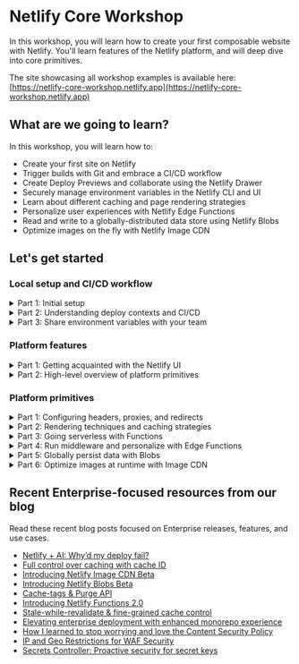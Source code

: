 # Netlify Core Workshop

In this workshop, you will learn how to create your first composable website with Netlify. You'll learn features of the Netlify platform, and will deep dive into core primitives.

The site showcasing all workshop examples is available here: [https://netlify-core-workshop.netlify.app](https://netlify-core-workshop.netlify.app)

## What are we going to learn?

In this workshop, you will learn how to:

- Create your first site on Netlify
- Trigger builds with Git and embrace a CI/CD workflow
- Create Deploy Previews and collaborate using the Netlify Drawer
- Securely manage environment variables in the Netlify CLI and UI
- Learn about different caching and page rendering strategies
- Personalize user experiences with Netlify Edge Functions
- Read and write to a globally-distributed data store using Netlify Blobs
- Optimize images on the fly with Netlify Image CDN

## Let's get started

### Local setup and CI/CD workflow

<details><summary>Part 1: Initial setup</summary><br />

i. [Log in to Netlify](https://app.netlify.com). If you haven't made an account yet, then [sign up](https://app.netlify.com/signup).

ii. Install the [Netlify GitHub app](https://github.com/apps/netlify/installations/select_target) on your org or personal GitHub account if you have not done so already.

iii. Deploy this repo to Netlify! Clicking the button below will copy the contents of this repo into a repo that you control, and create a new site that is linked to your new repo.

<a href="https://app.netlify.com/start/deploy?repository=https://github.com/netlify/netlify-workshop">
  <img src="https://www.netlify.com/img/deploy/button.svg" alt="" title="Deploy to Netlify">
</a>

iv. Clone your new repo, and install dependencies locally.

```bash
git clone <new_repo_url>
cd netlify-workshop
npm i
```

v. Ensure you have the latest version of `netlify-cli` installed globally. Then log in to the CLI, link your repo to your site, and start local dev server

```bash
npm i netlify-cli -g
netlify login
netlify link
netlify dev
```

💡 Learn more about [getting started](https://docs.netlify.com/get-started/) in our docs.

</details>

<details><summary>Part 2: Understanding deploy contexts and CI/CD</summary><br />

Create a new branch, commit changes, push the branch, and open a pull request.

```bash
git checkout -b testing
git commit -m "Changing some headings to red"
git push origin testing
```

You should see a link to the Deploy Preview as a comment by the Netlify bot on the pull request. Pushing to an open pull request [will kick off a new build](https://www.netlify.com/products/build/) in the Continuous Integration pipeline, and you can inspect the deploy logs as the build is building and deploying.

In the Deploy Preview itself, you'll notice a floating toolbar anchored to the bottom of your screen. This is the [Netlify Drawer](https://www.netlify.com/products/deploy-previews/). You and your teammates can use this to leave feedback to each other about the Deploy Preview. Any comments you make will sync back to the pull request on GitHub (or any Git service that you may use).

Back in the pull request, merge to main. This will kick off a production build. Every deploy is [atomic](https://jamstack.org/glossary/atomic/) and [immutable](https://jamstack.org/glossary/immutable/), which makes [instant rollbacks](https://docs.netlify.com/site-deploys/manage-deploys/#rollbacks) a breeze.

In your local repo, sync up with the changes from `main` again:

```bash
git checkout main
git pull origin main
```

💡 Learn more about [Git workflows](https://docs.netlify.com/git/overview/) and [site deploys](https://docs.netlify.com/site-deploys/overview/) in our docs.

</details>

<details><summary>Part 3: Share environment variables with your team</summary><br />

You can securely manage and share environment variables with your teammates in both the Netlify CLI and UI. Let's start with the CLI.

It's common practice for projects to have a gitignored `.env` file in the root of the repo. This one doesn't, so let's add a dummy one now:

```bash
echo "MY_API_TOKEN=asdf123456789" > .env
```

To share this hypothetically-sensitive value with your team, simply use the `env:import` command:

```bash
netlify env:import .env
```


Now, when you go to **Site configuration > Environment variables** in the Netlify UI, you should see your environment variable that you had saved in your `.env` file. 

You can adjust deploy contexts and scopes in the UI, and in the CLI too. 

💡 Learn more about [environment variables](https://docs.netlify.com/environment-variables/overview/) in our docs.

</details>

### Platform features

<details><summary>Part 1: Getting acquainted with the Netlify UI</summary><br />

Here, we'll take a quick segue from our CLI and dev environment to showcase more features from the Netlify UI.

- [Deploy logs](https://docs.netlify.com/site-deploys/overview/#deploy-log)
- [Log Drains](https://docs.netlify.com/monitor-sites/log-drains/)
- [Analytics](https://docs.netlify.com/monitor-sites/site-analytics/)
- [Real User Metrics](https://docs.netlify.com/monitor-sites/real-user-metrics/)
- [Site protections](https://docs.netlify.com/security/secure-access-to-sites/site-protection/)
- [Slack notifications](https://docs.netlify.com/integrations/slack-app/)

</details>

<details><summary>Part 2: High-level overview of platform primitives</summary><br />

These are the primitives that we'll be talking more about in Day 2 of this workshop. It's useful to understand their benefits and how they compare to one another. 

- **Functions**
  - Built on AWS Lambda
  - Runs in a single region (this is configurable)
  - 10s execution time (can be extended up to 26s)
  - 50MB bundle size max, 6MB payload size max
  - Supports streaming
- **Edge Functions**
  - Built on Deno Deploy
  - Runs on the edge, geographically close to user
  - Must respond with headers within 40s
  - 20MB bundle size max
  - Supports streaming
- **Blobs**
  - Built on AWS S3
  - Ubiquitously available in build, functions, edge functions
  - Optimized for frequent reads / infrequent writes
  - Supports CRUD operations
  - Deploy-specific stores
- **Image CDN**
  - Built on Imgix
  - Dynamically optimize and cache images at request-time

Netlify offers more primitives than this -- for example, you can create serverless cron jobs with [Scheduled Functions](https://docs.netlify.com/functions/scheduled-functions/), and run long-running tasks with [Background Functions](https://docs.netlify.com/functions/background-functions/)! But we won't dive into those topics during this workshop. 

</details>

### Platform primitives

<details><summary>Part 1: Configuring headers, proxies, and redirects</summary><br />

You can configure many aspects of your site in code with the [netlify.toml](https://docs.netlify.com/configure-builds/file-based-configuration/#sample-netlify-toml-file) file. 

Similar to the `_redirects` file is the `_headers` file. Here you can set custom headers for routes of your choosing. Inside the `/public/_headers` file, and save the following:

```
/*
  X-Frame-Options: deny
```

This will prevent your site from being loaded in an iframe, a technique that help your site prevent [clickjacking](https://en.wikipedia.org/wiki/Clickjacking) attacks.

You can also configure both redirects and headers inside the `/netlify.toml` file. Here is the `netlify.toml` equivalents of the above:

```
[[headers]]
  for = "/*"
  [headers.values]
    X-Frame-Options = "deny"
```

💡 Learn more about [redirects and rewrites](https://docs.netlify.com/routing/redirects/) and [custom headers](https://docs.netlify.com/routing/headers/) in our docs.

</details>

<details><summary>Part 2: Rendering techniques and caching strategies</summary><br />

**🧑‍💻 Relevant demo and code:**

- [Static site generation (SSG)](https://netlify-core-workshop.netlify.app/rendering-strategies/ssg) ([src/pages/rendering-strategies/ssg.tsx](https://github.com/netlify/netlify-workshop/blob/main/src/pages/rendering-strategies/ssg.tsx))
- [Server-side rendering (SSR)](https://netlify-core-workshop.netlify.app/rendering-strategies/ssr) ([src/pages/rendering-strategies/ssr.tsx](https://github.com/netlify/netlify-workshop/blob/main/src/pages/rendering-strategies/ssr.tsx))
- [Stale-while-revalidate (SWR)](https://netlify-core-workshop.netlify.app/rendering-strategies/swr) ([src/pages/rendering-strategies/swr.tsx](https://github.com/netlify/netlify-workshop/blob/main/src/pages/rendering-strategies/swr.tsx))
- [On-demand revalidation (ODR)](https://netlify-core-workshop.netlify.app/rendering-strategies/odr) ([src/pages/rendering-strategies/odr.tsx](https://github.com/netlify/netlify-workshop/blob/main/src/pages/rendering-strategies/odr.tsx))

💡 Learn more about [caching](https://docs.netlify.com/platform/caching/) in our docs.

</details>

<details><summary>Part 3: Going serverless with Functions</summary><br />

**🧑‍💻 Relevant demo and code:**

- [Proxy to APIs](https://netlify-core-workshop.netlify.app/primitives/functions/proxy) ([netlify/functions/dad-joke.ts](https://github.com/netlify/netlify-workshop/blob/main/netlify/functions/dad-joke.ts))
- [Combine and filter APIs](https://netlify-core-workshop.netlify.app/primitives/functions/combine-and-filter) ([netlify/functions/platform-specific.ts](https://github.com/netlify/netlify-workshop/blob/main/netlify/functions/platform-specific.ts))
- [Streaming APIs](https://netlify-core-workshop.netlify.app/primitives/functions/streams) ([netlify/functions/stream.ts](https://github.com/netlify/netlify-workshop/blob/main/netlify/functions/stream.ts))

Serverless functions open a world of possibilities for running on-demand, server-side code without having to run a dedicated server. 

With Netlify Functions, your serverless functions are version-controlled, built, and deployed along with the rest of your Netlify site, and we will automatically handle service discovery through our built-in API gateway. This eliminates overhead and brings the power of Deploy Previews and rollbacks to your functions.

By default, any JavaScript/TypeScript file in a site's `netlify/functions` directory will become a Function available at the `/.netlify/functions/{filename}` route. A simple Hello World would look like this: 

```ts
// netlify/functions/hello-world.js
export default async () => {
  return new Response("Hello world!");
};
```

Once deployed, you can visit `/.netlify/functions/hello-world` to invoke your Function in production.

💡 Learn more about [Functions](https://docs.netlify.com/functions/overview/) in our docs.

</details>

<details><summary>Part 4: Run middleware and personalize with Edge Functions</summary><br />

**🧑‍💻 Relevant demo and code:**

- [A/B testing](https://netlify-core-workshop.netlify.app/primitives/edge-functions/ab-testing) ([netlify/edge-functions/abtest.ts](https://github.com/netlify/netlify-workshop/blob/main/netlify/edge-functions/abtest.ts))
- [Geolocation](https://netlify-core-workshop.netlify.app/primitives/edge-functions/geolocation) ([netlify/edge-functions/get-geo.ts](https://github.com/netlify/netlify-workshop/blob/main/netlify/edge-functions/get-geo.ts))

Edge functions are like Functions, but they execute closer to where your users are. While you can reach them as you would an endpoint, they can also chain in front of any route on your site. Think of them like middleware for the CDN: they can add HTTP headers and transform responses, passing along the next request, before ultimately reaching your users. 

All this dynamic processing happens in a secure runtime based on Deno directly from the worldwide network edge location closest to each user for fast response times. Plus, you have the option to cache edge function responses for even faster response times. Edge functions are version-controlled, built, and deployed along with the rest of your site. This eliminates overhead and brings the power of Deploy Previews and rollbacks to your edge functions.

💡 Learn more about [Edge Functions](https://docs.netlify.com/edge-functions/overview/) in our docs.

</details>

<details><summary>Part 5: Globally persist data with Blobs</summary><br />

**🧑‍💻 Relevant demo and code:**

- [Access blob storage](https://netlify-core-workshop.netlify.app/primitives/functions/blobs) ([netlify/functions/blob.ts](https://github.com/netlify/netlify-workshop/blob/main/netlify/functions/blob.ts))

Netlify Blobs is a highly-available S3-like data store optimized for frequent reads and infrequent writes. Provisioning, configuration, and access control is handled automatically. This integrated zero-configuration solution helps you focus on building business value in your project rather than toil on setting up and scaling a separate blob storage solution. 

With Blobs, you can store and retrieve unstructured data extremely easily. Blobs are ubiquitous: you can access them in the build, in functions, and in edge functions. 

```ts
import { getStore } from "@netlify/blobs";

export default async (req: Request) => {
  const store = getStore("ntl-workshop-todos");

  if (req.method === "GET") {
    const todos = await store.get("todos", { type: "json" });
    return Response.json(todos || JSON.stringify([]), { status: 200 });
  }

  if (req.method === "PUT") {
    const body = await req.json();
    await store.setJSON("todos", body);
    return new Response("Todos updated", { status: 200 });
  }
};
```

💡 Learn more about [Netlify Blobs](https://docs.netlify.com/blobs/overview/) in our docs.

</details>

<details><summary>Part 6: Optimize images at runtime with Image CDN</summary><br />

**🧑‍💻 Relevant demo and code:**

- [Same-origin images](https://netlify-core-workshop.netlify.app/primitives/image-cdn/same-origin) ([src/pages/primitives/image-cdn/same-origin.tsx](https://github.com/netlify/netlify-workshop/blob/main/src/pages/primitives/image-cdn/same-origin.tsx))
- [Remote images](https://netlify-core-workshop.netlify.app/primitives/image-cdn/remote) ([src/pages/primitives/image-cdn/remote.tsx](https://github.com/netlify/netlify-workshop/blob/main/src/pages/primitives/image-cdn/remote.tsx))

You may have experienced pain points in the past dealing with image optimizations for the web. Do you keep raw source images in a repo, and run them through `sharp` or `image-magick` at during the build? That would increase build time and costs significantly. Either way, you'd still need to deal with various image formats, sizing, pixel density, `srcset` attributes, etc. 

With Netlify Image CDN, you can transform images on demand without impacting build times. Image CDN also handles content negotiation to use the most efficient image format for the requesting client. Optimizing the size and format of your images improves both the runtime performance and reliability of your site. Transformations are integrated natively into the CDN so that repeated requests leverage layers of caching for improved performance.

To use Netlify Image CDN, simply prefix your image URLs with `/.netlify/images?url=`: 

```diff
- <img src="/owl.jpeg" />
+ <img src="/.netlify/images?url=/owl.jpeg" />
```

The next time you request that image, you'll see the format be converted on-the-fly to a more optimal compression format that your browser supports. There's no need to pre-generate images of different formats, or stuff multiple URLs in a `srcset` attribute -- it's all handled at request-time, and cached on Netlify's CDN. 

You can configure many other aspects of the image, such as size, fit, position, format, and quality, by passing in [additional query parameters](https://docs.netlify.com/image-cdn/overview/#transform-images).

💡 Learn more about [Image CDN](https://docs.netlify.com/image-cdn/overview/) in our docs.

</details>

## Recent Enterprise-focused resources from our blog

Read these recent blog posts focused on Enterprise releases, features, and use cases.

- [Netlify + AI: Why’d my deploy fail?](https://www.netlify.com/blog/netlify-ai-why-did-my-deploy-fail/)
- [Full control over caching with cache ID](https://www.netlify.com/blog/full-control-over-caching-with-cache-id/)
- [Introducing Netlify Image CDN Beta](https://www.netlify.com/blog/introducing-netlify-image-cdn-beta/)
- [Introducing Netlify Blobs Beta](https://www.netlify.com/blog/introducing-netlify-blobs-beta/)
- [Cache-tags & Purge API](https://www.netlify.com/blog/cache-tags-and-purge-api-on-netlify/)
- [Introducing Netlify Functions 2.0](https://www.netlify.com/blog/introducing-netlify-functions-2-0/)
- [Stale-while-revalidate & fine-grained cache control](https://www.netlify.com/blog/swr-and-fine-grained-cache-control/)
- [Elevating enterprise deployment with enhanced monorepo experience](https://www.netlify.com/blog/elevating-enterprise-deployment-introducing-an-enhanced-monorepo-experience-on-netlify/)
- [How I learned to stop worrying and love the Content Security Policy](https://www.netlify.com/blog/general-availability-content-security-policy-csp-nonce-integration/)
- [IP and Geo Restrictions for WAF Security](https://www.netlify.com/blog/general-availability-web-application-firewall-traffic-rules/)
- [Secrets Controller: Proactive security for secret keys](https://www.netlify.com/blog/general-availability-secrets-controller/)
